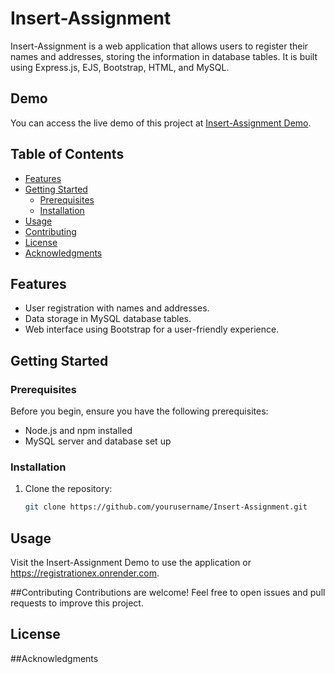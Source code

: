 # Insert-Assignment

Insert-Assignment is a web application that allows users to register their names and addresses, storing the information in database tables. It is built using Express.js, EJS, Bootstrap, HTML, and MySQL.

## Demo

You can access the live demo of this project at [Insert-Assignment Demo](https://registrationex.onrender.com).

## Table of Contents
- [Features](#features)
- [Getting Started](#getting-started)
  - [Prerequisites](#prerequisites)
  - [Installation](#installation)
- [Usage](#usage)
- [Contributing](#contributing)
- [License](#license)
- [Acknowledgments](#acknowledgments)

## Features

- User registration with names and addresses.
- Data storage in MySQL database tables.
- Web interface using Bootstrap for a user-friendly experience.

## Getting Started

### Prerequisites

Before you begin, ensure you have the following prerequisites:

- Node.js and npm installed
- MySQL server and database set up

### Installation

1. Clone the repository:

   ```bash
   git clone https://github.com/yourusername/Insert-Assignment.git
   
## Usage
Visit the Insert-Assignment Demo to use the application or https://registrationex.onrender.com.

##Contributing
Contributions are welcome! Feel free to open issues and pull requests to improve this project.

## License

##Acknowledgments

